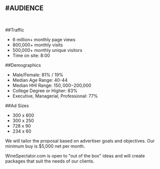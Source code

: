
#AUDIENCE
---
<br />

##Traffic

* 6 million+ monthly page views
* 800,000+ monthly visits
* 500,000+ monthly unique visitors
* Time on site: 8:00


##Demographics

* Male/Female: 81% / 19%
* Median Age Range: 40-44
* Median HHI Range: $150,000-$200,000
* College Degree or Higher: 83%
* Executive, Managerial, Professional: 77%


##Ad Sizes

* 300 x 600
* 300 x 250
* 728 x 90
* 234 x 60

We will tailor the proposal based on advertiser goals and objectives. Our minimum buy is $5,000 net per month.

WineSpectator.com is open to "out of the box" ideas and will create packages that suit the needs of our clients.
